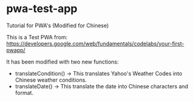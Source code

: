 # pwa-test-app
Tutorial for PWA's (Modified for Chinese)

This is a Test PWA from: https://developers.google.com/web/fundamentals/codelabs/your-first-pwapp/

It has been modified with two new functions:
- translateCondition() -> This translates Yahoo's Weather Codes into Chinese weather conditions.
- translateDate() -> This translate the date into Chinese characters and format.
